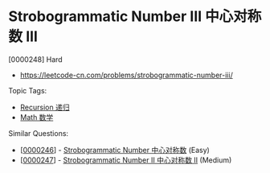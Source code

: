 # Strobogrammatic Number III 中心对称数 III

[0000248] Hard

- https://leetcode-cn.com/problems/strobogrammatic-number-iii/

Topic Tags:

- [Recursion 递归](https://leetcode-cn.com/tag/recursion/)
- [Math 数学](https://leetcode-cn.com/tag/math/)

Similar Questions:

- [[0000246](https://leetcode-cn.com/problems/strobogrammatic-number/)] - [Strobogrammatic Number 中心对称数](./0000246.strobogrammatic-number.md) (Easy)
- [[0000247](https://leetcode-cn.com/problems/strobogrammatic-number-ii/)] - [Strobogrammatic Number II 中心对称数 II](./0000247.strobogrammatic-number-ii.md) (Medium)
